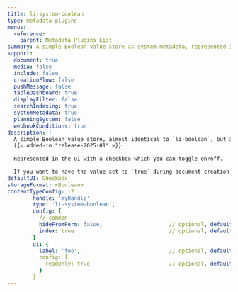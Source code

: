 ```yaml
---
title: li-system-boolean
type: metadata-plugins
menus:
  reference:
    parent: Metadata Plugins List
summary: A simple Boolean value store as system metadata, represented in the UI with a checkbox which you can toggle on/off.
support:
  document: true
  media: false
  include: false
  creationFlow: false
  pushMessage: false
  tableDashboard: true
  displayFilter: false
  searchIndexing: true
  systemMetadata: true
  planningSystem: false
  webhookConditions: true
description: |
  A simple Boolean value store, almost identical to `li-boolean`, but as system metadata (does not indicate a draft content change).
  {{< added-in "release-2025-01" >}}.
 
  Represented in the UI with a checkbox which you can toggle on/off.

  If you want to have the value set to `true` during document creation, you can do that via [defaultMetadata]({{< ref "/reference/project-config/content-types#default-metadata" >}}) in your project config.
defaultUI: Checkbox
storageFormat: <Boolean>
contentTypeConfig: |2
        handle: 'myHandle'
        type: 'li-system-boolean',
        config: {
          // common
          hideFromForm: false,                     // optional, default: false
          index: true                              // optional, default: false 
        }
        ui: {
          label: 'foo',                            // optional, default: start case of handle
          config: {
            readOnly: true                         // optional, default: false
          }
        }
---
```

